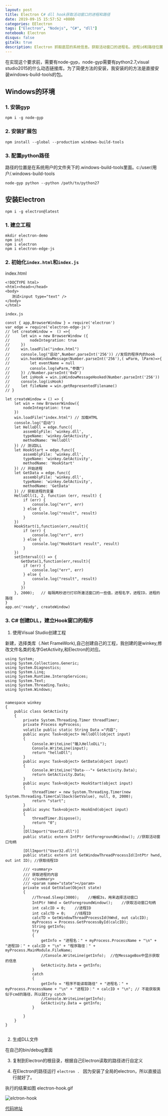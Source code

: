 ```yaml
---
layout: post
title: Electron C# dll hook获取活动窗口的进程和路径 
date: 2019-09-15 15:57:52 +0800 
categories: EElectron 
tags: ["Electron", "Nodejs", "C#", "dll"]
notebook: Electron
disqus: false
gitalk: true
description: Electron 抓取底层的系统信息。获取活动窗口的进程名，进程id和路径位置。主要使用Electron,electron-edge-js，C#生成库文件。
---
```

在实现这个要求前，需要有node-gyp，node-gyp需要有python2.7,visual studio2015的什么动态链接库。为了简便方法的安装，我安装的的方法是直接安装windows-build-tools的包。

## Windows的环境

### 1. 安装gyp
```npm
npm i -g node-gyp
```

### 2. 安装扩展包
```
npm install --global --production windows-build-tools
```

### 3. 配置python路径

路径的位置是在系统用户的文件夹下的.windows-build-tools里面。c:/user/用户/.windows-build-tools

```node
node-gyp python --python /path/to/python27
```

## 安装Electron

```
npm i -g electron@latest
```

### 1. 建立工程

```npm
mkdir electron-demo
npm init
npm i electron
npm i electron-edge-js
```

### 2. 初始化`index.html`和`index.js`

index.html

```
<!DOCTYPE html>
<html><head></head>
<body>
   测试<input type="text" />
</body>
</html>
```

`index.js`

```
const { app,BrowserWindow } = require('electron')
var edge = require('electron-edge-js')
// let createWindow =  () =>{
//     let win = new BrowserWindow ({
//         nodeIntegration: true
//     })
//     win.loadFile("index.html")
//     console.log("启动",Number.parseInt('256')) //发现的程序内的hook
//     win.hookWindowMessage(Number.parseInt('256'),( wParm, lParm)=>{
//         let eventName = null
//         console.log(wParm,"参数")
//     }) //Number.parseInt('0xD')
//     let isHook = win.isWindowMessageHooked(Number.parseInt('256'))
//     console.log(isHook)
//     let fileName = win.getRepresentedFilename()
// }

let createWindow = () => {
    let win = new BrowserWindow({
        nodeIntegration: true
    })
    win.loadFile("index.html") // 加载HTML
    console.log("启动")
    let HelloDll = edge.func({
        assemblyFile: 'winkey.dll',
        typeName: 'winkey.GetActivity',
        methodName: 'HelloDll'
    }) // 测试DLL
    let HookStart = edge.func({
        assemblyFile: 'winkey.dll',
        typeName: 'winkey.GetActivity',
        methodName: 'HookStart'
    }) // 开始进程
    let GetData = edge.func({
        assemblyFile: 'winkey.dll',
        typeName: 'winkey.GetActivity',
        methodName: 'GetData'
    }) // 获取进程的变量
    HelloDll(1, 2, function (err, result) {
        if (err) {
            console.log("err", err)
        } else {
            console.log("result", result)
        }
    })
    HookStart(1,function(err,result){
        if (err) {
            console.log("err", err)
        } else {
            console.log("HookStart result", result)
        }
    })
    setInterval(() => {
       GetData(1,function(err,result){
        if (err) {
            console.log("err", err)
        } else {
            console.log("result", result)
        }
       })
    }, 2000);   // 每隔两秒进行打印所激活窗口的一些值，进程名字，进程ID，进程的路径
}
app.on('ready', createWindow)
```

### 3. C# 创建DLL，建立Hook窗口的程序

1. 使用Visual Studio创建工程

新建，选择类库（.Net FrameWork),自己创建自己的工程，我创建的是winkey,修改文件名类的名字GetActivity,和Electron的对应。

```
using System;
using System.Collections.Generic;
using System.Diagnostics;
using System.Linq;
using System.Runtime.InteropServices;
using System.Text;
using System.Threading.Tasks;
using System.Windows;


namespace winkey
{
    public class GetActivity
    {
        private System.Threading.Timer threadTimer;
        private Process myProcess;
        volatile public static String Data ="内容";
        public async Task<object> HelloDll(object input)
        {
            Console.WriteLine("输入HelloDLL");
            Console.WriteLine(input);
            return "helloDll";
        }
        public async Task<object> GetData(object input)
        {
            Console.WriteLine("Data---"+ GetActivity.Data);
            return GetActivity.Data;
        }
        public async Task<object> HookStart(object input)
        {
            threadTimer = new System.Threading.Timer(new System.Threading.TimerCallback(GetValue), null, 0, 2000);
            return "start";
        }
        public async Task<object> HookEnd(object input)
        {
            threadTimer.Dispose();
            return "0";
        }
        [DllImport("User32.dll")]
        public static extern IntPtr GetForegroundWindow(); //获取活动窗口句柄

        [DllImport("User32.dll")]
        public static extern int GetWindowThreadProcessId(IntPtr hwnd, out int ID); //获取线程ID

        /// <summary>
        /// 获取进程的内容
        /// </summary>
        /// <param name="state"></param>
        private void GetValue(Object state)
        {
            //Thread.Sleep(3000);    //睡眠3s，用来选择活动窗口
            IntPtr hWnd = GetForegroundWindow();    //获取活动窗口句柄
            int calcID = 0;    //进程ID
            int calcTD = 0;    //线程ID
            calcTD = GetWindowThreadProcessId(hWnd, out calcID);
            myProcess = Process.GetProcessById(calcID);
            String getInfo;
            try
            {
                getInfo = "进程名：" + myProcess.ProcessName + "\n" + "进程ID：" + calcID + "\n" + "程序路径：" + myProcess.MainModule.FileName;
                //Console.WriteLine(getInfo);  //在MessageBox中显示获取的信息
                GetActivity.Data = getInfo;
            }
            catch
            {
                getInfo = "程序不能读取路径" + "进程名：" + myProcess.ProcessName + "\n" + "进程ID：" + calcID + "\n"; // 不能获取类似于cmd的路径，所以就try catch
                //Console.WriteLine(getInfo);
                GetActivity.Data = getInfo;
            }

        }
    }
}


```

2. 生成DLL文件

在自己的bin/debug里面

3. 复制到Electron的根目录，根据自己Electron读取的路径进行自定义

4. 在Electron的路径运行 `electron . ` 因为安装了全局的electron，所以直接运行就好了。

执行的结果如图 electron-hook.gif

![elctron-hook](https://res.cloudinary.com/xiongxiao/image/upload/v1568537455/github/images/electron-hook.gif)


[代码地址](https://github.com/abearxiong/databank/blob/master/Super%20Desktop/electron-hook-demo.zip)